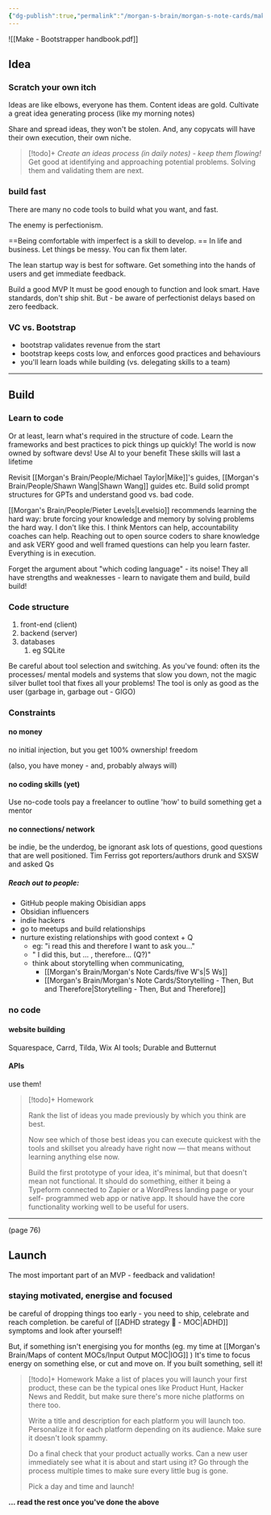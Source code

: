 ```yaml
---
{"dg-publish":true,"permalink":"/morgan-s-brain/morgan-s-note-cards/make-peter-levels/","tags":["on/entrepreneurship","on/business/building","on/GrowthMarketing"]}
---
```




![[Make - Bootstrapper handbook.pdf]]

## Idea
### Scratch your own itch 

Ideas are like elbows, everyone has them. 
Content ideas are gold. 
Cultivate a great idea generating process (like my morning notes)

Share and spread ideas, they won't be stolen. 
And, any copycats will have their own execution, their own niche. 

> [!todo]+ 
> *Create an ideas process (in daily notes) - keep them flowing!* 
> Get good at identifying and approaching potential problems. 
> Solving them and validating them are next. 
### build fast 

There are many no code tools to build what you want, and fast. 

The enemy is perfectionism. 

==Being comfortable with imperfect is a skill to develop. ==
In life and business. 
Let things be messy. 
You can fix them later. 

The lean startup way is best for software. 
Get something into the hands of users and get immediate feedback. 

Build a good MVP 
It must be good enough to function and look smart.
Have standards, don't ship shit. 
But - be aware of perfectionist delays based on zero feedback. 

### VC vs. Bootstrap
- bootstrap validates revenue from the start 
- bootstrap keeps costs low, and enforces good practices and behaviours
- you'll learn loads while building (vs. delegating skills to a team)

---
## Build
### Learn to code
Or at least, learn what's required in the structure of code. 
Learn the frameworks and best practices to pick things up quickly! 
The world is now owned by software devs! 
Use AI to your benefit
These skills will last a lifetime

Revisit [[Morgan's Brain/People/Michael Taylor\|Mike]]'s guides, [[Morgan's Brain/People/Shawn Wang\|Shawn Wang]] guides etc. 
Build solid prompt structures for GPTs and understand good vs. bad code. 

[[Morgan's Brain/People/Pieter Levels\|Levelsio]] recommends learning the hard way: brute forcing your knowledge and memory by solving problems the hard way. 
I don't like this. 
I think Mentors can help, accountability coaches can help. 
Reaching out to open source coders to share knowledge and ask VERY good and well framed questions can help you learn faster. 
Everything is in execution. 

Forget the argument about "which coding language" - its noise!
They all have strengths and weaknesses - learn to navigate them and build, build build! 

### Code structure
1. front-end (client)
2. backend (server)
3. databases 
	1. eg SQLite 

Be careful about tool selection and switching. 
As you've found: often its the processes/ mental models and systems that slow you down, not the magic silver bullet tool that fixes all your problems! 
The tool is only as good as the user (garbage in, garbage out - GIGO)

### Constraints 
#### no money
no initial injection, but you get 100% ownership! 
freedom

(also, you have money - and, probably always will)

#### no coding skills (yet)
Use no-code tools 
pay a freelancer to outline 'how' to build something
get a mentor 

#### no connections/ network 
be indie, be the underdog, be ignorant 
ask lots of questions, good questions that are well positioned. 
Tim Ferriss got reporters/authors drunk and SXSW and asked Qs 

##### Reach out to people:
- GitHub people making Obisidian apps 
- Obsidian influencers 
- indie hackers 
- go to meetups and build relationships 
- nurture existing relationships with good context + Q 
	- eg: "i read this and therefore I want to ask you..."
	- " I did this, but ... , therefore... (Q?)"
	- think about storytelling when communicating, 
		- [[Morgan's Brain/Morgan's Note Cards/five W's\|5 Ws]] 
		- [[Morgan's Brain/Morgan's Note Cards/Storytelling - Then, But and Therefore\|Storytelling - Then, But and Therefore]]
### no code
#### website building
Squarespace, Carrd, Tilda, Wix
AI tools; Durable and Butternut 
#### APIs 
use them! 

> [!todo]+ Homework
> 
> Rank the list of ideas you made previously by which you think are best. 
> 
> Now see which of those best ideas you can execute quickest with the tools and skillset you already have right now — that means without learning anything else now. 
> 
> Build the first prototype of your idea, it's minimal, but that doesn't mean not functional. It should do something, either it being a Typeform connected to Zapier or a WordPress landing page or your self- programmed web app or native app. It should have the core functionality working well to be useful for users.


---
(page 76)
## Launch
The most important part of an MVP - feedback and validation! 

### staying motivated, energise and focused
be careful of dropping things too early - you need to ship, celebrate and reach completion. 
be careful of [[ADHD strategy 🧠 - MOC\|ADHD]] symptoms and look after yourself! 

But, if something isn't energising you for months (eg. my time at [[Morgan's Brain/Maps of content MOCs/Input Output MOC\|IOG]] )
It's time to focus energy on something else, or cut and move on. 
If you built something, sell it! 

> [!todo]+ Homework
> Make a list of places you will launch your first product, these can be the typical ones like Product Hunt, Hacker News and Reddit, but make sure there's more niche platforms on there too. 
> 
> Write a title and description for each platform you will launch too. Personalize it for each platform depending on its audience. Make sure it doesn't look spammy. 
> 
> Do a final check that your product actually works. Can a new user immediately see what it is about and start using it? Go through the process multiple times to make sure every little bug is gone. 
> 
> Pick a day and time and launch!



**... read the rest once you've done the above** 